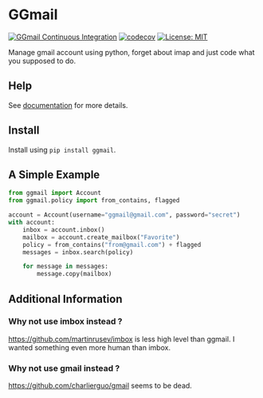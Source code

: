 # GGmail

[![GGmail Continuous Integration](https://github.com/dylandoamaral/ggmail/actions/workflows/ci.yml/badge.svg)](https://github.com/dylandoamaral/ggmail/actions/workflows/ci.yml)
[![codecov](https://codecov.io/gh/dylandoamaral/ggmail/branch/main/graph/badge.svg?token=KY5JTQWZLF)](https://codecov.io/gh/dylandoamaral/ggmail)
[![License: MIT](https://img.shields.io/badge/License-MIT-yellow.svg)](https://opensource.org/licenses/MIT)

Manage gmail account using python, forget about imap and just code what you supposed to do.

## Help

See [documentation](https://github.com/dylandoamaral/ggmail/wiki) for more details.

## Install

Install using `pip install ggmail`.

## A Simple Example

```python
from ggmail import Account
from ggmail.policy import from_contains, flagged

account = Account(username="ggmail@gmail.com", password="secret")
with account:
    inbox = account.inbox()
    mailbox = account.create_mailbox("Favorite")
    policy = from_contains("from@gmail.com") + flagged
    messages = inbox.search(policy)

    for message in messages:
        message.copy(mailbox)
```

## Additional Information

### Why not use imbox instead ?

https://github.com/martinrusev/imbox is less high level than ggmail. I wanted something even more human than imbox.

### Why not use gmail instead ?

https://github.com/charlierguo/gmail seems to be dead.